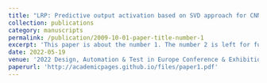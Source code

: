 ```yaml
---
title: "LRP: Predictive output activation based on SVD approach for CNNs acceleration"
collection: publications
category: manuscripts
permalink: /publication/2009-10-01-paper-title-number-1
excerpt: 'This paper is about the number 1. The number 2 is left for future work.'
date: 2022-05-19
venue: '2022 Design, Automation & Test in Europe Conference & Exhibition (DATE 2022)'
paperurl: 'http://academicpages.github.io/files/paper1.pdf'
---
```

